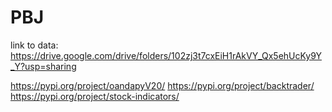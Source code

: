 # PBJ

link to data: https://drive.google.com/drive/folders/102zj3t7cxEiH1rAkVY_Qx5ehUcKy9Y_Y?usp=sharing

https://pypi.org/project/oandapyV20/
https://pypi.org/project/backtrader/
https://pypi.org/project/stock-indicators/